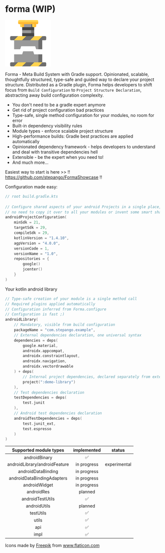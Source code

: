 # forma (WIP)
<img src="./press.svg" width="150" height="150">

Forma - Meta Build System with Gradle support. Opinionated, scalable, thoughtfully structured, type-safe and guided way to declare your project structure. Distributed as a Gradle plugin, Forma helps developers to shift focus from `Build Configuration` to `Project Structure Declaration`, abstracting away build configuration complexity.

- You don't need to be a gradle expert anymore
- Get rid of project configuration bad practices
- Type-safe, single method configuration for your modules, no room for error
- Built-in dependency visibility rules
- Module types - enforce scalable project structure
- High-performance builds: Gradle best practices are applied automatically
- Opinionated dependency framework - helps developers to understand and deal with transitive dependencies hell
- Extensible - be the expert when you need to!
- And much more...

Easiest way to start is here >> ‼️ https://github.com/stepango/FormaShowcase ‼️

Configuration made easy:

```kotlin
// root build.gradle.kts

// Configure shared aspects of your android Projects in a single place,
// no need to copy it over to all your modules or invent some smart sharing technique;)
androidProjectConfiguration(
    minSdk = 21,
    targetSdk = 29,
    compileSdk = 29,
    kotlinVersion = "1.4.10",
    agpVersion = "4.0.0",
    versionCode = 1,
    versionName = "1.0",
    repositories = {
        google()
        jcenter()
    }
)
```

Your kotlin android library

```kotlin
// Type-safe creation of your module is a single method call
// Required plugins applied automatically
// Configuration inferred from Forma.configure
// Configuration is fast ;)
androidLibrary(
    // Mandatory, visible from build configuration
    packageName = "com.stepango.example",
    // External dependencies declaration, one universal syntax
    dependencies = deps(
        google.material,
        androidx.appcompat,
        androidx.constraintlayout,
        androidx.navigation,
        androidx.vectordrawable
    ) + deps(
        // Internal project dependencies, declared separately from externals
        project(":demo-library")
    ),
    // Test dependencies declaration
    testDependencies = deps(
        test.junit
    ),
    // Android test dependencies declaration
    androidTestDependencies = deps(
        test.junit_ext,
        test.espresso
    )
)
```

|    Supported module types     | implemented |    status    |
|:-----------------------------:|:-----------:|:------------:|
|         androidBinary         |      ✅      |              |
| androidLibrary/androidFeature | in progress | experimental |
|       androidDataBinding      | in progress |              |
|   androidDataBindingAdapters  | in progress |              |
|         androidWidget         | in progress |              |
|           androidRes          | planned     |              |
|        androidTestUtils       |      ✅     |              |
|          androidUtils         | planned     |              |
|           testUtils           |      ✅      |              |
|             utils             |      ✅      |              |
|             api               |      ✅      |              |
|             impl              |      ✅      |              |

<div>Icons made by <a href="https://www.flaticon.com/authors/freepik" title="Freepik">Freepik</a> from <a href="https://www.flaticon.com/" title="Flaticon">www.flaticon.com</a></div>


